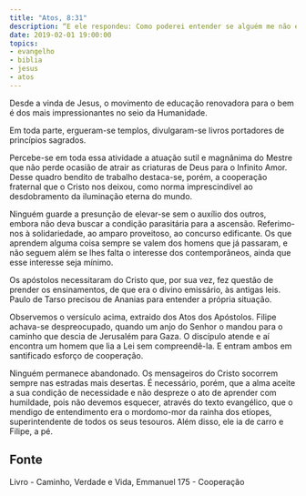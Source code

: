 ```yaml
---
title: "Atos, 8:31"
description: “E ele respondeu: Como poderei entender se alguém me não ensinar?”
date: 2019-02-01 19:00:00
topics: 
- evangelho
- biblia
- jesus
- atos
---
```


Desde a vinda de Jesus, o movimento de educação renovadora para o
bem é dos mais impressionantes no seio da Humanidade.

Em toda parte, ergueram-se templos, divulgaram-se livros portadores de
princípios sagrados.

Percebe-se em toda essa atividade a atuação sutil e magnânima do Mestre
que não perde ocasião de atrair as criaturas de Deus para o Infinito Amor.
Desse quadro bendito de trabalho destaca-se, porém, a cooperação fraternal
que o Cristo nos deixou, como norma imprescindível ao desdobramento da
iluminação eterna do mundo.

Ninguém guarde a presunção de elevar-se sem o auxílio dos outros,
embora não deva buscar a condição parasitária para a ascensão. Referimo-nos
à solidariedade, ao amparo proveitoso, ao concurso edificante. Os que
aprendem alguma coisa sempre se valem dos homens que já passaram, e não
seguem além se lhes falta o interesse dos contemporâneos, ainda que esse
interesse seja mínimo.

Os apóstolos necessitaram do Cristo que, por sua vez, fez questão de prender os
ensinamentos, de que era o divino emissário, às antigas leis.  Paulo de Tarso
precisou de Ananias para entender a própria situação.

Observemos o versículo acima, extraido dos Atos dos Apóstolos. Filipe achava-se
despreocupado, quando um anjo do Senhor o mandou para o caminho que descia de
Jerusalém para Gaza. O discípulo atende e aí encontra um homem que lia a Lei sem
compreendê-la. E entram ambos em santificado esforço de cooperação.

Ninguém permanece abandonado. Os mensageiros do Cristo socorrem sempre nas
estradas mais desertas. É necessário, porém, que a alma aceite a sua condição de
necessidade e não despreze o ato de aprender com humildade, pois não devemos
esquecer, através do texto evangélico, que o mendigo de entendimento era o
mordomo-mor da rainha dos etíopes, superintendente de todos os seus tesouros.
Além disso, ele ia de carro e Filipe, a pé.



## Fonte
Livro - Caminho, Verdade e Vida, Emmanuel
175 - Cooperação
